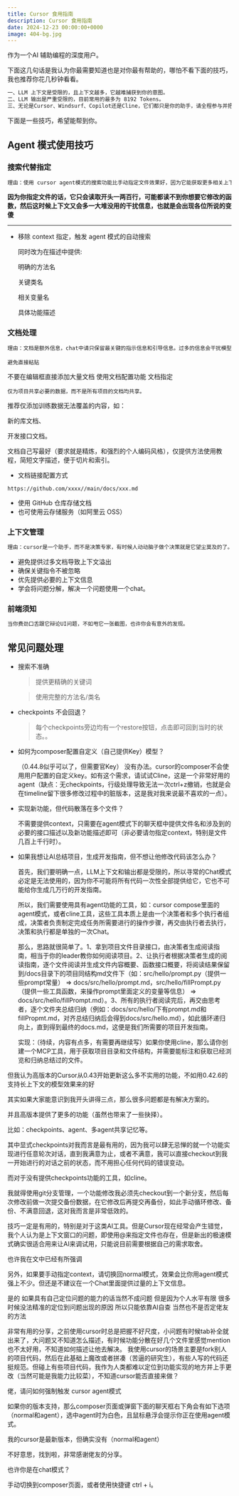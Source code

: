 ```yaml
---
title: Cursor 食用指南
description: Cursor 食用指南
date: 2024-12-23 00:00:00+0000
image: 404-bg.jpg
---
```

作为一个AI 辅助编程的深度用户。

下面这几句话是我认为你最需要知道也是对你最有帮助的，哪怕不看下面的技巧，我也推荐你花几秒钟看看。

```markdown
一、LLM 上下文是受限的，且上下文越多，它越难捕获到你的意图。
二、LLM 输出是严重受限的，目前常用的最多为 8192 Tokens。
三、无论是Cursor、Windsurf、Copilot还是Cline，它们都只是你的助手，请全程参与并把握主导权和决策权。
```

下面是一些技巧，希望能帮到你。

## Agent 模式使用技巧
###  搜索代替指定

```markdown
理由：使用 cursor agent模式的搜索功能比手动指定文件效果好，因为它能获取更多相关上下文，而不是只读取文件的开头部分，避免添加无关的干扰信息。
```
**因为你指定文件的话，它只会读取开头一两百行，可能都读不到你想要它修改的函数，然后这时候上下文又会多一大堆没用的干扰信息，也就是会出现各位所说的变傻**
- - -
-  移除 context 指定，触发 agent 模式的自动搜索

    同时改为在描述中提供:

    明确的方法名

    关键类名

    相关变量名

    具体功能描述
### 文档处理

```markdown
理由：文档是额外信息，chat中请只保留最关键的指示信息和引导信息。过多的信息会干扰模型对你需求的理解。
```
    避免直接粘贴

不要在编辑框直接添加大量文档
使用文档配置功能
文档指定

    仅为项目共享必要的数据，而不是所有项目的文档均共享。

推荐仅添加训练数据无法覆盖的内容，如：

新的库文档、

开发接口文档。

文档自己写最好（要求就是精炼，和强烈的个人编码风格），仅提供方法使用教程，简短文字描述，便于切片和索引。

- 文档链接配置方式

```
https://github.com/xxxx//main/docs/xxx.md
```
- 使用 GitHub 仓库存储文档
- 也可使用云存储服务（如阿里云 OSS）

### 上下文管理

```markdown
理由：cursor是一个助手，而不是决策专家，有时候人动动脑子做个决策就是它望尘莫及的了。
```

- 避免提供过多文档导致上下文溢出
- 确保关键指令不被忽略
- 优先提供必要的上下文信息
- 学会将问题分解，解决一个问题使用一个chat。

### 前端须知

```markdown
当你费劲口舌跟它辩论UI问题，不如甩它一张截图，也许你会有意外的发现。
```


## 常见问题处理
- 搜索不准确

    > 提供更精确的关键词

    >使用完整的方法名/类名

- checkpoints 不会回退？

    > 每个checkpoints旁边均有一个restore按钮，点击即可回到当时的状态。。

- 如何为composer配置自定义（自己提供Key）模型？

    （0.44.8似乎可以了，但需要官Key）
    没有办法。cursor的composer不会使用用户配置的自定义key。如有这个需求，请试试Cline，这是一个非常好用的agent（缺点：无checkpoints，行级处理导致无法一次ctrl+z撤销，也就是会在timeline留下很多修改过程中的脏版本，这是我对我来说最不喜欢的一点）。
- 实现新功能，但代码散落在多个文件？

    不需要提供context，只需要在agent模式下的聊天框中提供文件名和涉及到的必要的接口描述以及新功能描述即可（非必要请勿指定context，特别是文件几百上千行时）。

- 如果我想让AI总结项目，生成开发指南，但不想让他修改代码该怎么办？

    首先，我们要明确一点，LLM上下文和输出都是受限的，所以寻常的Chat模式必定是无法使用的，因为你不可能将所有代码一次性全部提供给它，它也不可能给你生成几万行的开发指南。

    所以，我们需要使用具有agent功能的工具，如：cursor compose里面的agent模式，或者cline工具，这些工具本质上是由一个决策者和多个执行者组成，决策者负责制定完成任务所需要进行的操作步骤，再交由执行者去执行，决策和执行都是单独的一次Chat。

    那么，思路就很简单了。1、拿到项目文件目录接口，由决策者生成阅读指南，相当于你的leader教你如何阅读项目。2、让执行者根据决策者生成的阅读指南，逐个文件阅读并生成文件内容概要、函数接口概要，将阅读结果保留到/docs目录下的项目同结构md文件下（如：src/hello/prompt.py（提供一些prompt常量） => docs/src/hello/prompt.md，src/hello/fillPrompt.py（提供一些工具函数，来操作prompt里面定义的变量等信息） => docs/src/hello/fillPrompt.md）。3、所有的执行者阅读完后，再交由思考者，逐个文件夹总结归纳（例如：docs/src/hello/下有prompt.md和fillPropmt.md，对齐总结归纳后会得到docs/src/hello.md），如此循环递归向上，直到得到最终的docs.md，这便是我们所需要的项目开发指南。

    实现：（待续，内容有点多，有需要再继续写）如果你使用cline，那么请你创建一个MCP工具，用于获取项目目录和文件结构，并需要能标注和获取已经浏览和归纳总结过的文件。


但我认为高版本的Cursor从0.43开始更新这么多不实用的功能，不如用0.42.6的支持长上下文的模型效果来的好

其实如果大家能意识到我开头讲得三点，那么很多问题都是有解决方案的。

并且高版本提供了更多的功能（虽然也带来了一些抉择）。

比如：checkpoints、agent、多agent共享记忆等。

其中显式checkpoints对我而言是最有用的，因为我可以肆无忌惮的就一个功能实现进行任意轮次对话，直到我满意为止，或者不满意，我可以直接checkout到我一开始进行的对话之前的状态，而不用担心任何代码的错误变动。

而对于没有提供checkpoints功能的工具，如cline。

我就得使用git分支管理，一个功能修改我必须先checkout到一个新分支，然后每次修改前做一次提交备份数据，在它修改后再提交再备份，如此手动循环修改、备份、不满意回退，这对我而言是非常低效的。

技巧一定是有用的，特别是对于这类AI工具。但是Cursor现在经常会产生错觉，我个人认为是上下文窗口的问题，即使用@来指定文件也存在，但是新出的极速模式确实很适合用来让AI来调试用，只能说目前需要根据自己的需求取舍。

也许我在文中已经有所强调

另外，如果要手动指定context，请切换回normal模式，效果会比你用agent模式强上不少。但还是不建议在一个Chat里面提供过量的上下文信息。

是的 如果具有自己定位问题的能力的话当然不成问题
但是因为个人水平有限 很多时候没法精准的定位到问题出现的原因 所以只能依靠AI自查
当然也不是否定佬友的方法

非常有用的分享，之前使用cursor时总是把握不好尺度，小问题有时候tab补全就出来了，大问题又不知道怎么描述，有时候功能分散在好几个文件里感觉mention也不太好用，不知道如何描述让他去解决。
我使用cursor的场景主要是fork别人的项目代码，然后在此基础上魔改或者拼凑（苦逼的研究生），有些人写的代码还挺规范。但碰上有些项目代码，我作为人类都难以定位到功能实现的地方并上手更改（当然可能是我能力比较菜），不知道cursor能否直接来做？

佬，请问如何强制触发 cursor agent模式

如果你的版本支持，那么composer页面或弹窗下面的聊天框右下角会有如下选项（normal和agent），选中agent时为白色，且鼠标悬浮会提示你正在使用agent模式。

我的cursor是最新版本，但确实没有（normal和agent）

不好意思，找到啦，非常感谢佬友的分享。

也许你是在chat模式？

手动切换到composer页面，或者使用快捷键 ctrl + i。
